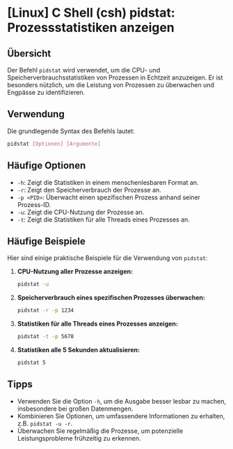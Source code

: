 # [Linux] C Shell (csh) pidstat: Prozessstatistiken anzeigen

## Übersicht
Der Befehl `pidstat` wird verwendet, um die CPU- und Speicherverbrauchsstatistiken von Prozessen in Echtzeit anzuzeigen. Er ist besonders nützlich, um die Leistung von Prozessen zu überwachen und Engpässe zu identifizieren.

## Verwendung
Die grundlegende Syntax des Befehls lautet:

```bash
pidstat [Optionen] [Argumente]
```

## Häufige Optionen
- `-h`: Zeigt die Statistiken in einem menschenlesbaren Format an.
- `-r`: Zeigt den Speicherverbrauch der Prozesse an.
- `-p <PID>`: Überwacht einen spezifischen Prozess anhand seiner Prozess-ID.
- `-u`: Zeigt die CPU-Nutzung der Prozesse an.
- `-t`: Zeigt die Statistiken für alle Threads eines Prozesses an.

## Häufige Beispiele
Hier sind einige praktische Beispiele für die Verwendung von `pidstat`:

1. **CPU-Nutzung aller Prozesse anzeigen:**
   ```bash
   pidstat -u
   ```

2. **Speicherverbrauch eines spezifischen Prozesses überwachen:**
   ```bash
   pidstat -r -p 1234
   ```

3. **Statistiken für alle Threads eines Prozesses anzeigen:**
   ```bash
   pidstat -t -p 5678
   ```

4. **Statistiken alle 5 Sekunden aktualisieren:**
   ```bash
   pidstat 5
   ```

## Tipps
- Verwenden Sie die Option `-h`, um die Ausgabe besser lesbar zu machen, insbesondere bei großen Datenmengen.
- Kombinieren Sie Optionen, um umfassendere Informationen zu erhalten, z.B. `pidstat -u -r`.
- Überwachen Sie regelmäßig die Prozesse, um potenzielle Leistungsprobleme frühzeitig zu erkennen.